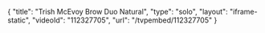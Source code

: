 {
    "title": "Trish McEvoy Brow Duo  Natural",
    "type": "solo",
    "layout": "iframe-static",
    "videoId": "112327705",
    "url": "\/tvpembed\/112327705"
}